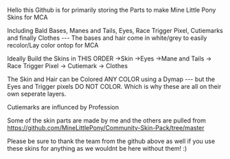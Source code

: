 Hello this Github is for primarily storing the Parts to make Mine Little Pony Skins for MCA

Including Bald Bases, Manes and Tails, Eyes, Race Trigger Pixel, Cutiemarks and finally Clothes --- The bases and hair come in white/grey to easily recolor/Lay color ontop for MCA

Ideally Build the Skins in THIS ORDER ->Skin ->Eyes ->Mane and Tails -> Race Trigger Pixel -> Cutiemark -> Clothes


The Skin and Hair can be Colored ANY COLOR using a Dymap --- but the Eyes and Trigger pixels DO NOT COLOR. Which is why these are all on their own seperate layers.

Cutiemarks are influnced by Profession

Some of the skin parts are made by me and the others are pulled from https://github.com/MineLittlePony/Community-Skin-Pack/tree/master

Please be sure to thank the team from the github above as well if you use these skins for anything as we wouldnt be here without them! :) 
